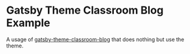 # Gatsby Theme Classroom Blog Example

A usage of
[gatsby-theme-classroom-blog](https://github.com/budavariam/gatsby-theme-classroom-blog)
that does nothing but use the theme.
